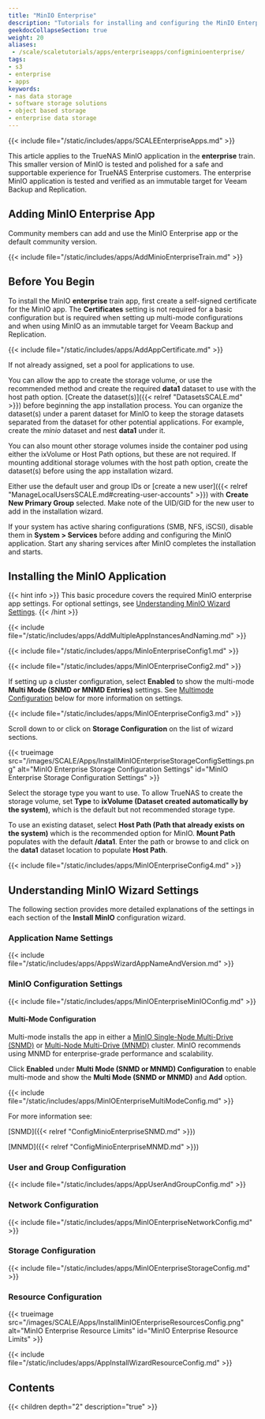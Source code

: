 ```yaml
---
title: "MinIO Enterprise"
description: "Tutorials for installing and configuring the MinIO Enterprise application in an Enterprise-licensed deployment."
geekdocCollapseSection: true
weight: 20
aliases: 
 - /scale/scaletutorials/apps/enterpriseapps/configminioenterprise/
tags:
- s3
- enterprise
- apps
keywords:
- nas data storage
- software storage solutions
- object based storage
- enterprise data storage
---
```


{{< include file="/static/includes/apps/SCALEEnterpriseApps.md" >}}

This article applies to the TrueNAS MinIO application in the **enterprise** train.
This smaller version of MinIO is tested and polished for a safe and supportable experience for TrueNAS Enterprise customers.
The enterprise MinIO application is tested and verified as an immutable target for Veeam Backup and Replication.

## Adding MinIO Enterprise App
Community members can add and use the MinIO Enterprise app or the default community version.

{{< include file="/static/includes/apps/AddMinioEnterpriseTrain.md" >}}

## Before You Begin
To install the MinIO **enterprise** train app, first create a self-signed certificate for the MinIO app.
The **Certificates** setting is not required for a basic configuration but is required when setting up multi-mode configurations and when using MinIO as an immutable target for Veeam Backup and Replication.

{{< include file="/static/includes/apps/AddAppCertificate.md" >}}

If not already assigned, set a pool for applications to use.

You can allow the app to create the storage volume, or use the recommended method and create the required **data1** dataset to use with the host path option.
[Create the dataset(s)]({{< relref "DatasetsSCALE.md" >}}) before beginning the app installation process.
You can organize the dataset(s) under a parent dataset for MinIO to keep the storage datasets separated from the dataset for other potential applications.
For example, create the *minio* dataset and nest **data1** under it.

You can also mount other storage volumes inside the container pod using either the ixVolume or Host Path options, but these are not required.
If mounting additional storage volumes with the host path option, create the dataset(s) before using the app installation wizard.

Either use the default user and group IDs or [create a new user]({{< relref "ManageLocalUsersSCALE.md#creating-user-accounts" >}}) with **Create New Primary Group** selected.
Make note of the UID/GID for the new user to add in the installation wizard.

If your system has active sharing configurations (SMB, NFS, iSCSI), disable them in **System > Services** before adding and configuring the MinIO application.
Start any sharing services after MinIO completes the installation and starts.

## Installing the MinIO Application
{{< hint info >}}
This basic procedure covers the required MinIO enterprise app settings.
For optional settings, see [Understanding MinIO Wizard Settings](#understanding-minio-wizard-settings).
{{< /hint >}}

{{< include file="/static/includes/apps/AddMultipleAppInstancesAndNaming.md" >}}

{{< include file="/static/includes/apps/MinIoEnterpriseConfig1.md" >}}

{{< include file="/static/includes/apps/MinIOEnterpriseConfig2.md" >}}

If setting up a cluster configuration, select **Enabled** to show the multi-mode **Multi Mode (SNMD or MNMD Entries)** settings.
See [Multimode Configuration](#multimode-configuration) below for more information on settings.

{{< include file="/static/includes/apps/MinIOEnterpriseConfig3.md" >}}

Scroll down to or click on **Storage Configuration** on the list of wizard sections.

{{< trueimage src="/images/SCALE/Apps/InstallMinIOEnterpriseStorageConfigSettings.png" alt="MinIO Enterprise Storage Configuration Settings" id="MinIO Enterprise Storage Configuration Settings" >}}

Select the storage type you want to use.
To allow TrueNAS to create the storage volume, set **Type** to **ixVolume (Dataset created automatically by the system)**, which is the default but not recommended storage type.

To use an existing dataset, select **Host Path (Path that already exists on the system)** which is the recommended option for MinIO.
**Mount Path** populates with the default **/data1**.
Enter the path or browse to and click on the **data1** dataset location to populate **Host Path**.

{{< include file="/static/includes/apps/MinIOEnterpriseConfig4.md" >}}

## Understanding MinIO Wizard Settings
The following section provides more detailed explanations of the settings in each section of the **Install MinIO** configuration wizard.

### Application Name Settings

{{< include file="/static/includes/apps/AppsWizardAppNameAndVersion.md" >}}

### MinIO Configuration Settings

{{< include file="/static/includes/apps/MinIOEnterpriseMinIOConfig.md" >}}

#### Multi-Mode Configuration
Multi-mode installs the app in either a [MinIO Single-Node Multi-Drive (SNMD)](https://min.io/docs/minio/linux/operations/install-deploy-manage/deploy-minio-single-node-multi-drive.html) or [Multi-Node Multi-Drive (MNMD)](https://min.io/docs/minio/linux/operations/install-deploy-manage/deploy-minio-multi-node-multi-drive.html#minio-mnmd) cluster.
MinIO recommends using MNMD for enterprise-grade performance and scalability.

Click **Enabled** under **Multi Mode (SNMD or MNMD) Configuration** to enable multi-mode and show the **Multi Mode (SNMD or MNMD)** and **Add** option.

{{< include file="/static/includes/apps/MinIOEnterpriseMultiModeConfig.md" >}}

For more information see:

[SNMD]({{< relref "ConfigMinioEnterpriseSNMD.md" >}})

[MNMD]({{< relref "ConfigMinioEnterpriseMNMD.md" >}})

### User and Group Configuration

{{< include file="/static/includes/apps/AppUserAndGroupConfig.md" >}}

### Network Configuration

{{< include file="/static/includes/apps/MinIOEnterpriseNetworkConfig.md" >}}

### Storage Configuration

{{< include file="/static/includes/apps/MinIOEnterpriseStorageConfig.md" >}}

### Resource Configuration

{{< trueimage src="/images/SCALE/Apps/InstallMinIOEnterpriseResourcesConfig.png" alt="MinIO Enterprise Resource Limits" id="MinIO Enterprise Resource Limits" >}}

{{< include file="/static/includes/apps/AppInstallWizardResourceConfig.md" >}}

<div class="noprint">

## Contents

{{< children depth="2" description="true" >}}

</div>
